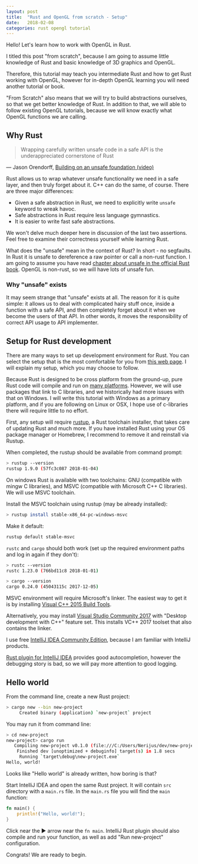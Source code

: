 ```yaml
---
layout: post
title:  "Rust and OpenGL from scratch - Setup"
date:   2018-02-08
categories: rust opengl tutorial
---
```


Hello! Let's learn how to work with OpenGL in Rust.

I titled this post "from scratch", because I am going to assume little
knowledge of Rust and basic knowledge of 3D graphics and OpenGL.

Therefore, this tutorial may teach you intermediate Rust and how to get Rust working
with OpenGL, however for in-depth OpenGL learning you will need another tutorial or book.

"From Scratch" also means that we will try to build abstractions ourselves,
so that we get better knowledge of Rust. In addition to that, we will
able to follow existing OpenGL tutorials, because we will know exactly what
OpenGL functions we are calling.

## Why Rust

> Wrapping carefully written unsafe code in a safe API is the underappreciated cornerstone of Rust

— Jason Orendorff, [Building on an unsafe foundation (video)](https://youtu.be/rTo2u13lVcQ)

Rust allows us to wrap whatever unsafe functionality we
need in a safe layer, and then truly forget about it. C++ can do the same, of course. 
There are three major differences:

- Given a safe abstraction in Rust, we need to explicitly write `unsafe` keyword to wreak havoc.
- Safe abstractions in Rust require less language gymnastics.
- It is easier to write fast safe abstractions.

We won't delve much deeper here in discussion of the last two assertions. Feel
free to examine their correctness yourself while learning Rust.

What does the "unsafe" mean in the context of Rust? In short - no segfaults.
In Rust it is unsafe to dereference a raw pointer or call a non-rust function.
I am going to assume you have read [chapter about unsafe in the official Rust book](https://doc.rust-lang.org/book/second-edition/ch19-01-unsafe-rust.html).
OpenGL is non-rust, so we will have lots of unsafe fun.

### Why "unsafe" exists

It may seem strange that "unsafe" exists at all. The reason for it is quite simple:
it allows us to deal with complicated hairy stuff once, inside a function with a safe API,
and then completely forget about it when we become the users of that API. In other
words, it moves the responsibility of correct API usage to API implementer.

## Setup for Rust development

There are many ways to set up development environment for Rust. You can select
the setup that is the most comfortable for you from [this web page](https://forge.rust-lang.org/platform-support.html).
I will explain my setup, which you may choose to follow.

Because Rust is designed to
be cross platform from the ground-up, pure Rust code will compile and run on
 [many platforms](https://forge.rust-lang.org/platform-support.html). However, we
will use packages that link to C libraries, and we historically had more issues with that on Windows.
I will write this tutorial with Windows as a primary platform, and if
you are following on Linux or OSX, I hope use of c-libraries there will require little to no effort.

First, any setup will require [rustup](https://www.rustup.rs/), a Rust toolchain installer,
that takes care of updating Rust and much more. If you have installed Rust using your OS package
manager or Homebrew, I recommend to remove it and reinstall via Rustup.

When completed, the rustup should be available from command prompt:

```bash
> rustup --version
rustup 1.9.0 (57fc3c087 2018-01-04)
```

On windows Rust is available with two toolchains: GNU (compatible with mingw C libraries), and 
MSVC (compatible with Microsoft C++ C libraries). We will use MSVC toolchain.

Install the MSVC toolchain using rustup (may be already installed):

```sh
> rustup install stable-x86_64-pc-windows-msvc
``` 

Make it default:

```sh
rustup default stable-msvc
```

`rustc` and `cargo` should both work (set up the required environment paths and log in again if they don't):

```sh
> rustc --version
rustc 1.23.0 (766bd11c8 2018-01-01)
```

```sh
> cargo --version
cargo 0.24.0 (45043115c 2017-12-05)
```

MSVC environment will require Microsoft's linker. The easiest way to get it is by installing 
[Visual C++ 2015 Build Tools](http://landinghub.visualstudio.com/visual-cpp-build-tools).

Alternatively, you may install [Visual Studio Community 2017](https://www.visualstudio.com/vs/community/)
with "Desktop development with C++" feature set.
This installs VC++ 2017 toolset that also contains the linker.

I use free [IntelliJ IDEA Community Edition](https://www.jetbrains.com/idea/download/), because
I am familiar with IntelliJ products.

[Rust plugin for IntelliJ IDEA](https://intellij-rust.github.io/)
provides good autocompletion, however the debugging story is bad, so we will pay
more attention to good logging.

## Hello world
 
From the command line, create a new Rust project:

```sh
> cargo new --bin new-project
     Created binary (application) `new-project` project
```

You may run it from command line:

```sh
> cd new-project
new-project> cargo run
   Compiling new-project v0.1.0 (file:///C:/Users/Nerijus/dev/new-project)
    Finished dev [unoptimized + debuginfo] target(s) in 1.8 secs
     Running `target\debug\new-project.exe`
Hello, world!
```

Looks like "Hello world" is already written, how boring is that?

Start IntelliJ IDEA and open the same Rust project. It will contain
`src` directory with a `main.rs` file. In the `main.rs` file you will find 
the `main` function:

```rust
fn main() {
    println!("Hello, world!");
}
```

Click near the ▶ arrow near the `fn main`. IntelliJ Rust plugin should also
compile and run your function, as well as add "Run new-project" configuration.

Congrats! We are ready to begin.